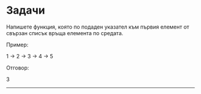 #  Задачи


Напишете функция, която по подаден указател към първия елемент от свързан списък връща елемента по средата.

Пример:

1 -> 2 -> 3 -> 4 -> 5

Отговор:

3

___
